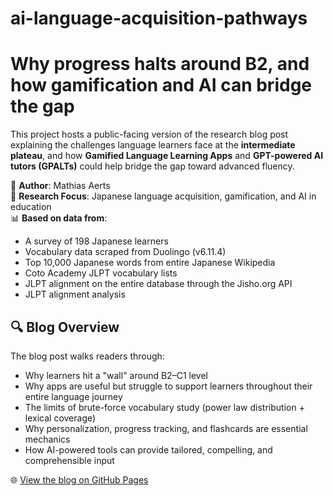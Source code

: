 # ai-language-acquisition-pathways

# Why progress halts around B2, and how gamification and AI can bridge the gap

This project hosts a public-facing version of the research blog post explaining the challenges language learners face at the **intermediate plateau**, and how **Gamified Language Learning Apps** and **GPT-powered AI tutors (GPALTs)** could help bridge the gap toward advanced fluency.

🧠 **Author**: Mathias Aerts  
📘 **Research Focus**: Japanese language acquisition, gamification, and AI in education  
📊 **Based on data from**:  
- A survey of 198 Japanese learners  
- Vocabulary data scraped from Duolingo (v6.11.4)  
- Top 10,000 Japanese words from entire Japanese Wikipedia
- Coto Academy JLPT vocabulary lists
- JLPT alignment on the entire database through the Jisho.org API
- JLPT alignment analysis

## 🔍 Blog Overview

The blog post walks readers through:
- Why learners hit a "wall" around B2–C1 level
- Why apps are useful but struggle to support learners throughout their entire language journey
- The limits of brute-force vocabulary study (power law distribution + lexical coverage)
- Why personalization, progress tracking, and flashcards are essential mechanics
- How AI-powered tools can provide tailored, compelling, and comprehensible input

🌐 [View the blog on GitHub Pages](https://mathioks.github.io/ai-language-acquisition-pathways/)
